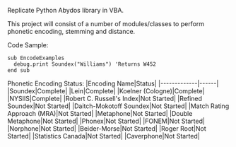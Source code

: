 Replicate Python Abydos library in VBA. 

This project will consist of a number of modules/classes to perform phonetic encoding, stemming and distance.

Code Sample:
```
sub EncodeExamples
  debug.print Soundex("Williams") 'Returns W452
end sub
```

Phonetic Encoding Status:
|Encoding Name|Status|
|-------------|------|
|Soundex|Complete|
|Lein|Complete|
|Koelner (Cologne)|Complete|
|NYSIIS|Complete|
|Robert C. Russell's Index|Not Started|
|Refined Soundex|Not Started|
|Daitch-Mokotoff Soundex|Not Started|
|Match Rating Approach (MRA)|Not Started|
|Metaphone|Not Started|
|Double Metaphone|Not Started|
|Phonex|Not Started|
|FONEM|Not Started|
|Norphone|Not Started|
|Beider-Morse|Not Started|
|Roger Root|Not Started|
|Statistics Canada|Not Started|
|Caverphone|Not Started|
